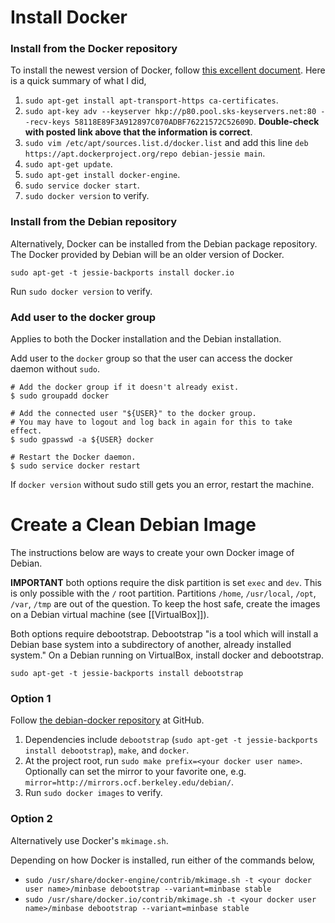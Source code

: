 # Install Docker

### Install from the Docker repository

To install the newest version of Docker, follow [this excellent document](https://docs.docker.com/engine/installation/linux/docker-ce/debian/). Here is a quick summary of what I did,

1. `sudo apt-get install apt-transport-https ca-certificates`.
2. `sudo apt-key adv --keyserver hkp://p80.pool.sks-keyservers.net:80 --recv-keys 58118E89F3A912897C070ADBF76221572C52609D`. **Double-check with posted link above that the information is correct**.
3. `sudo vim /etc/apt/sources.list.d/docker.list` and add this line `deb https://apt.dockerproject.org/repo debian-jessie main`.
4. `sudo apt-get update`.
5. `sudo apt-get install docker-engine`.
6. `sudo service docker start`.
7. `sudo docker version` to verify.

### Install from the Debian repository

Alternatively, Docker can be installed from the Debian package repository. The Docker provided by Debian will be an older version of Docker.

`sudo apt-get -t jessie-backports install docker.io`

Run `sudo docker version` to verify.

### Add user to the docker group

Applies to both the Docker installation and the Debian installation.

Add user to the `docker` group so that the user can access the docker daemon without `sudo`.

    # Add the docker group if it doesn't already exist.
    $ sudo groupadd docker
    
    # Add the connected user "${USER}" to the docker group.
    # You may have to logout and log back in again for this to take effect.
    $ sudo gpasswd -a ${USER} docker
    
    # Restart the Docker daemon.
    $ sudo service docker restart

If `docker version` without sudo still gets you an error, restart the machine.

# Create a Clean Debian Image

The instructions below are ways to create your own Docker image of Debian.

**IMPORTANT** both options require the disk partition is set `exec` and `dev`. This is only possible with the `/` root partition.  Partitions `/home`, `/usr/local`, `/opt`, `/var`, `/tmp` are out of the question. To keep the host safe, create the images on a Debian virtual machine (see [[VirtualBox]]).

Both options require debootstrap. Debootstrap "is a tool which will install a Debian base system into a subdirectory of another, already installed system." On a Debian running on VirtualBox, install docker and debootstrap.

`sudo apt-get -t jessie-backports install debootstrap`

### Option 1

Follow [the debian-docker repository](https://github.com/jmtd/debian-docker) at GitHub.

1. Dependencies include `debootstrap` (`sudo apt-get -t jessie-backports install debootstrap`), `make`, and `docker`.
2. At the project root, run `sudo make prefix=<your docker user name>`. Optionally can set the mirror to your favorite one, e.g.  `mirror=http://mirrors.ocf.berkeley.edu/debian/`.
3. Run `sudo docker images` to verify.

### Option 2

Alternatively use Docker's `mkimage.sh`.

Depending on how Docker is installed, run either of the commands below,

* `sudo /usr/share/docker-engine/contrib/mkimage.sh -t <your docker user name>/minbase debootstrap --variant=minbase stable`
* `sudo /usr/share/docker.io/contrib/mkimage.sh -t <your docker user name>/minbase debootstrap --variant=minbase stable`

